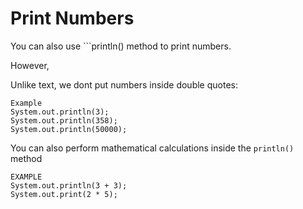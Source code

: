 # Print Numbers
You can also use ```println() method to print numbers.

However, 

Unlike text, we dont put numbers inside double quotes:
```
Example
System.out.println(3);
System.out.println(358);
System.out.println(50000);
```
You can also perform mathematical calculations inside the ```println()``` method
```
EXAMPLE
System.out.println(3 + 3);
System.out.print(2 * 5);
```
